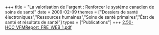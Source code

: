 +++
title = "La valorisation de l'argent : Renforcer le système canadien de soins de santé"
date = 2009-02-09
themes = ["Dossiers de santé électroniques","Ressources humaines","Soins de santé primaires","État de santé et résultats de santé"]
types = ["Publications"]
+++
[2.50-HCC\_VFMReport\_FRE\_WEB\_1.pdf](/files/2.50-HCC_VFMReport_FRE_WEB_1.pdf)

